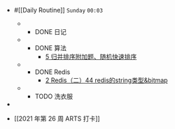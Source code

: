 - #[[Daily Routine]] `Sunday` `00:03`
	 - - DONE 日记 

	 - - DONE 算法
		 - [5 归并排序附加题、随机快速排序](omnifocus:///task/kAZHhVlJ8VG)

	 - - DONE Redis
		 - [2 Redis（二）44 redis的string类型&bitmap](omnifocus:///task/iRkjcEEloKd)

	 - - TODO 洗衣服

- 

- [[2021 年第 26 周 ARTS 打卡]]
